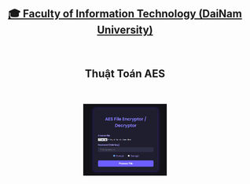 <h2 align="center">
    <a href="AES.jpg">
    🎓 Faculty of Information Technology (DaiNam University)
    </a>
</h2>
<br>
<h2 align="center">
   Thuật Toán AES
</h2>
<br>
<div align="center">
    <p align="center">
        <img src="AES.jpg" alt="Web" width="170"/>
    </p>
</div>

